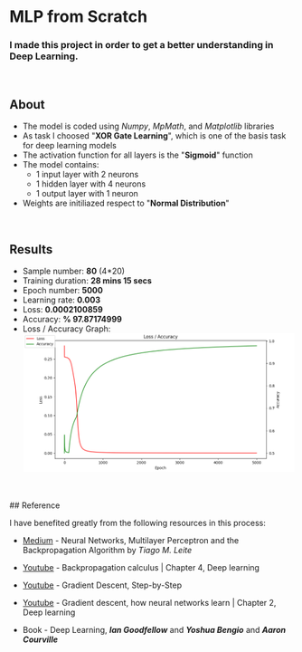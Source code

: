 # MLP from Scratch
### I made this project in order to get a better understanding in Deep Learning. 
<br> 

## About

- The model is coded using _Numpy_, _MpMath_, and _Matplotlib_ libraries
- As task I choosed "**XOR Gate Learning**", which is one of the basis task for deep learning models 
- The activation function for all layers is the "**Sigmoid**" function
- The model contains:
  - 1 input layer with 2 neurons
  - 1 hidden layer with 4 neurons
  - 1 output layer with 1 neuron
- Weights are initiliazed respect to "**Normal Distribution**"
<br>

## Results

- Sample number: **80** (4*20)
- Training duration: **28 mins 15 secs** 
- Epoch number: **5000**
- Learning rate: **0.003**
- Loss: **0.0002100859**
- Accuracy: **% 97.87174999**
- Loss / Accuracy Graph: <br>
![This is an image](https://github.com/IsmailKonak/MLP-From-Scratch/blob/main/XOR_gate_3.png)
<br>
<br>
## Reference

I have benefited greatly from the following resources in this process:
- [Medium](https://medium.com/@tiago.tmleite/neural-networks-multilayer-perceptron-and-the-backpropagation-algorithm-a5cd5b904fde) - Neural Networks, Multilayer Perceptron and the Backpropagation Algorithm by _Tiago M. Leite_

- [Youtube](https://www.youtube.com/watch?v=tIeHLnjs5U8) - Backpropagation calculus | Chapter 4, Deep learning

- [Youtube](https://www.youtube.com/watch?v=sDv4f4s2SB8) - Gradient Descent, Step-by-Step

- [Youtube](https://www.youtube.com/watch?v=IHZwWFHWa-w) - Gradient descent, how neural networks learn | Chapter 2, Deep learning
- Book - Deep Learning, **_Ian Goodfellow_** and **_Yoshua Bengio_** and **_Aaron Courville_**
